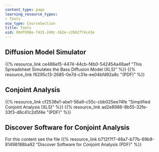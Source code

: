 ```yaml
---
content_type: page
learning_resource_types:
- Tools
ocw_type: CourseSection
title: Tools
uid: 90dfb98e-f415-249c-162e-c2b02f74c43e
---
```


Diffusion Model Simulator
-------------------------

{{% resource_link ce486e15-4474-44cb-f4b0-542454a48aef "This Spreadsheet Simulates the Bass Diffusion Model (XLS)" %}} {{% resource_link f6295c13-2685-0e7d-c31e-ee04bfd92a8c "(PDF)" %}}

Conjoint Analysis
-----------------

{{% resource_link cf2538e1-abe1-56a9-c55c-cbb025ee74fe "Simplified Conjoint Analysis (XLS)" %}} {{% resource_link ad2e8986-8b55-32fe-33f3-d6c41c2d5f4e "(PDF)" %}}

Discover Software for Conjoint Analysis
---------------------------------------

For this content see the file {{% resource_link b712f7f7-48a7-b77b-69b8-81498188ba92 "Discover Software for Conjoint Analysis (PDF)" %}}